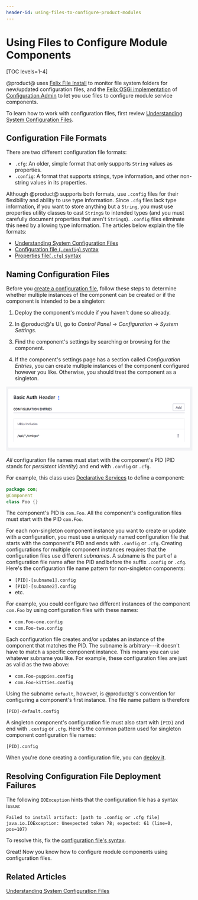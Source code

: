 ```yaml
---
header-id: using-files-to-configure-product-modules
---
```


# Using Files to Configure Module Components

[TOC levels=1-4]

@product@ uses 
[Felix File Install](http://felix.apache.org/documentation/subprojects/apache-felix-file-install.html)
to monitor file system folders for new/updated configuration files, and the
[Felix OSGi implementation](http://felix.apache.org/)
of
[Configuration Admin](http://felix.apache.org/documentation/subprojects/apache-felix-config-admin.html)
to let you use files to configure module service components. 

To learn how to work with configuration files, first review 
[Understanding System Configuration Files](/docs/7-1/user/-/knowledge_base/u/understanding-system-configuration-files). 

## Configuration File Formats

There are two different configuration file formats: 

-   `.cfg`: An older, simple format that only supports `String` values as 
    properties. 
-   `.config`: A format that supports strings, type information, and other
    non-string values in its properties. 

Although @product@ supports both formats, use `.config` files for their
flexibility and ability to use type information. Since `.cfg` files lack type
information, if you want to store anything but a `String`, you must use
properties utility classes to cast `String`s to intended types (and you must
carefully document properties that aren't `String`s). `.config` files eliminate
this need by allowing type information. The articles below explain the file
formats: 

-   [Understanding System Configuration Files](/docs/7-1/user/-/knowledge_base/u/understanding-system-configuration-files)
-   [Configuration file (`.config`) syntax](https://sling.apache.org/documentation/bundles/configuration-installer-factory.html#configuration-files-config)
-   [Properties file(`.cfg`) syntax](https://sling.apache.org/documentation/bundles/configuration-installer-factory.html#property-files-cfg)

## Naming Configuration Files

Before you [create a configuration
file](/docs/7-1/user/-/knowledge_base/u/creating-configuration-files), follow
these steps to determine whether multiple instances of the component can be
created or if the component is intended to be a singleton:

1.  Deploy the component's module if you haven't done so already. 

2.  In @product@'s UI, go to *Control Panel* &rarr; *Configuration* &rarr; 
    *System Settings*. 

3.  Find the component's settings by searching or browsing for the component. 

4.  If the component's settings page has a section called *Configuration 
    Entries*, you can create multiple instances of the component configured 
    however you like. Otherwise, you should treat the component as a singleton. 

![Figure 1: You can create multiple instances of components whose System Settings page has a *Configuration Entries* section.](../../../images/system-settings-page-lists-configuration-entries.png)

*All* configuration file names must start with the component's PID (PID stands
for *persistent identity*) and end with `.config` or `.cfg`. 

For example, this class uses  [Declarative
Services](/docs/7-2/frameworks/-/knowledge_base/f/declarative-services)  to
define a component:

```java
package com;
@Component
class Foo {}
```

The component's PID is `com.Foo`. All the component's configuration files must
start with the PID `com.Foo`. 

For each non-singleton component instance you want to create or update with a
configuration, you must use a uniquely named configuration file that starts with
the component's PID and ends with `.config` or `.cfg`. Creating configurations
for multiple component instances requires that the configuration files use
different *subnames*. A subname is the part of a configuration file name after
the PID and before the suffix `.config` or `.cfg`. Here's the configuration file
name pattern for non-singleton components: 

-   `[PID]-[subname1].config`
-   `[PID]-[subname2].config`
-   etc. 

For example, you could configure two different instances of the component 
`com.Foo` by using configuration files with these names: 

-   `com.Foo-one.config`
-   `com.Foo-two.config`

Each configuration file creates and/or updates an instance of the component that
matches the PID. The subname is arbitrary---it doesn't have to match a specific
component instance. This means you can use whatever subname you like. For
example, these configuration files are just as valid as the two above: 

-   `com.Foo-puppies.config`
-   `com.Foo-kitties.config`

Using the subname `default`, however, is @product@'s convention for configuring 
a component's first instance. The file name pattern is therefore 

    [PID]-default.config

A singleton component's configuration file must also start with `[PID]` and end
with `.config` or `.cfg`. Here's the common pattern used for singleton component
configuration file names: 

    [PID].config

When you're done creating a configuration file, you can
[deploy it](/docs/7-1/user/-/knowledge_base/u/understanding-system-configuration-files#deploying-a-configuration-file). 

## Resolving Configuration File Deployment Failures

The following `IOException` hints that the configuration file has a syntax
issue: 

    Failed to install artifact: [path to .config or .cfg file]
    java.io.IOException: Unexpected token 78; expected: 61 (line=0, pos=107)

To resolve this, fix the 
[configuration file's syntax](#configuration-file-formats). 

Great! Now you know how to configure module components using configuration 
files. 

## Related Articles

[Understanding System Configuration Files](/docs/7-1/user/-/knowledge_base/u/understanding-system-configuration-files)
